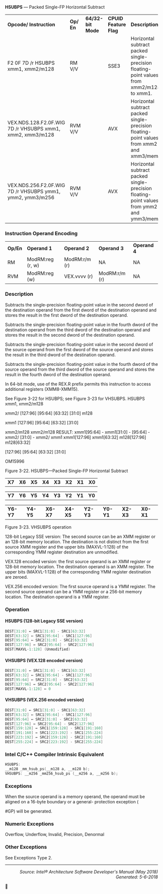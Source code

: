 <b>HSUBPS</b> — Packed Single-FP Horizontal Subtract
<table>
	<tr>
		<td><b>Opcode/ Instruction</b></td>
		<td><b>Op/ En</b></td>
		<td><b>64/32-bit Mode</b></td>
		<td><b>CPUID Feature Flag</b></td>
		<td><b>Description</b></td>
	</tr>
	<tr>
		<td>F2 0F 7D /r HSUBPS xmm1, xmm2/m128</td>
		<td>RM V/V</td>
		<td></td>
		<td>SSE3</td>
		<td>Horizontal subtract packed single-precision floating-point values from xmm2/m128 to xmm1.</td>
	</tr>
	<tr>
		<td>VEX.NDS.128.F2.0F.WIG 7D /r VHSUBPS xmm1, xmm2, xmm3/m128</td>
		<td>RVM V/V</td>
		<td></td>
		<td>AVX</td>
		<td>Horizontal subtract packed single-precision floating-point values from xmm2 and xmm3/mem.</td>
	</tr>
	<tr>
		<td>VEX.NDS.256.F2.0F.WIG 7D /r VHSUBPS ymm1, ymm2, ymm3/m256</td>
		<td>RVM V/V</td>
		<td></td>
		<td>AVX</td>
		<td>Horizontal subtract packed single-precision floating-point values from ymm2 and ymm3/mem.</td>
	</tr>
</table>


### Instruction Operand Encoding
<table>
	<tr>
		<td><b>Op/En</b></td>
		<td><b>Operand 1</b></td>
		<td><b>Operand 2</b></td>
		<td><b>Operand 3</b></td>
		<td><b>Operand 4</b></td>
	</tr>
	<tr>
		<td>RM</td>
		<td>ModRM:reg (r, w)</td>
		<td>ModRM:r/m (r)</td>
		<td>NA</td>
		<td>NA</td>
	</tr>
	<tr>
		<td>RVM</td>
		<td>ModRM:reg (w)</td>
		<td>VEX.vvvv (r)</td>
		<td>ModRM:r/m (r)</td>
		<td>NA</td>
	</tr>
</table>


### Description
Subtracts the single-precision floating-point value in the second dword of the destination operand from the first
dword of the destination operand and stores the result in the first dword of the destination operand.

Subtracts the single-precision floating-point value in the fourth dword of the destination operand from the third
dword of the destination operand and stores the result in the second dword of the destination operand.

Subtracts the single-precision floating-point value in the second dword of the source operand from the first dword
of the source operand and stores the result in the third dword of the destination operand.

Subtracts the single-precision floating-point value in the fourth dword of the source operand from the third dword
of the source operand and stores the result in the fourth dword of the destination operand.

In 64-bit mode, use of the REX.R prefix permits this instruction to access additional registers (XMM8-XMM15).

See Figure 3-22 for HSUBPS; see Figure 3-23 for VHSUBPS.
HSUBPS xmm1, xmm2/m128

xmm2/
[127:96]
[95:64]
[63:32]
[31:0]
m128

xmm1
[127:96]
[95:64]
[63:32]
[31:0]

xmm2/m128
xmm2/m128
RESULT:
xmm1[95:64] -
xmm1[31:0] -
[95:64] - xmm2/
[31:0] - xmm2/
xmm1
xmm1[127:96]
xmm1[63:32]
m128[127:96]
m128[63:32]

[127:96]
[95:64]
[63:32]
[31:0]

OM15996

Figure 3-22.  HSUBPS—Packed Single-FP Horizontal Subtract
<table>
	<tr>
		<td><b>X7</b></td>
		<td><b>X6</b></td>
		<td><b>X5</b></td>
		<td><b>X4</b></td>
		<td><b>X3</b></td>
		<td><b>X2</b></td>
		<td><b>X1</b></td>
		<td><b>X0</b></td>
	</tr>
</table>

<table>
	<tr>
		<td><b>Y7</b></td>
		<td><b>Y6</b></td>
		<td><b>Y5</b></td>
		<td><b>Y4</b></td>
		<td><b>Y3</b></td>
		<td><b>Y2</b></td>
		<td><b>Y1</b></td>
		<td><b>Y0</b></td>
	</tr>
</table>

<table>
	<tr>
		<td><b>Y6-Y7</b></td>
		<td><b>Y4-Y5</b></td>
		<td><b>X6-X7</b></td>
		<td><b>X4-X5</b></td>
		<td><b>Y2-Y3</b></td>
		<td><b>Y0-Y1</b></td>
		<td><b>X2-X3</b></td>
		<td><b>X0-X1</b></td>
	</tr>
</table>

Figure 3-23.  VHSUBPS operation

128-bit Legacy SSE version: The second source can be an XMM register or an 128-bit memory location. The destination
 is not distinct from the first source XMM register and the upper bits (MAXVL-1:128) of the corresponding
YMM register destination are unmodified.

VEX.128 encoded version: the first source operand is an XMM register or 128-bit memory location. The destination
operand is an XMM register. The upper bits (MAXVL-1:128) of the corresponding YMM register destination are
zeroed.

VEX.256 encoded version: The first source operand is a YMM register. The second source operand can be a YMM
register or a 256-bit memory location. The destination operand is a YMM register.

### Operation


#### HSUBPS (128-bit Legacy SSE version)
```java
DEST[31:0] ← SRC1[31:0] - SRC1[63:32]
DEST[63:32] ← SRC1[95:64] - SRC1[127:96]
DEST[95:64] ← SRC2[31:0] - SRC2[63:32]
DEST[127:96] ← SRC2[95:64] - SRC2[127:96] 
DEST[MAXVL-1:128] (Unmodified)
```
#### VHSUBPS (VEX.128 encoded version)
```java
DEST[31:0] ← SRC1[31:0] - SRC1[63:32]
DEST[63:32] ← SRC1[95:64] - SRC1[127:96]
DEST[95:64] ← SRC2[31:0] - SRC2[63:32]
DEST[127:96] ← SRC2[95:64] - SRC2[127:96] 
DEST[MAXVL-1:128] ← 0
```
#### VHSUBPS (VEX.256 encoded version)
```java
DEST[31:0] ← SRC1[31:0] - SRC1[63:32]
DEST[63:32] ← SRC1[95:64] - SRC1[127:96]
DEST[95:64] ← SRC2[31:0] - SRC2[63:32]
DEST[127:96] ← SRC2[95:64] - SRC2[127:96] 
DEST[159:128] ← SRC1[159:128] - SRC1[191:160]
DEST[191:160] ← SRC1[223:192] - SRC1[255:224]
DEST[223:192] ← SRC2[159:128] - SRC2[191:160]
DEST[255:224] ← SRC2[223:192] - SRC2[255:224]
```
### Intel C/C++ Compiler Intrinsic Equivalent
```c
HSUBPS:
__m128 _mm_hsub_ps(__m128 a, __m128 b);
VHSUBPS: __m256 _mm256_hsub_ps (__m256 a, __m256 b);
```
### Exceptions
When the source operand is a memory operand, the operand must be aligned on a 16-byte boundary or a general-
protection exception (<p>#GP) will be generated.

### Numeric Exceptions

Overflow, Underflow, Invalid, Precision, Denormal

### Other Exceptions

See Exceptions Type 2.

 --- 
<p align="right"><i>Source: Intel® Architecture Software Developer's Manual (May 2018)<br>Generated: 5-6-2018</i></p>
